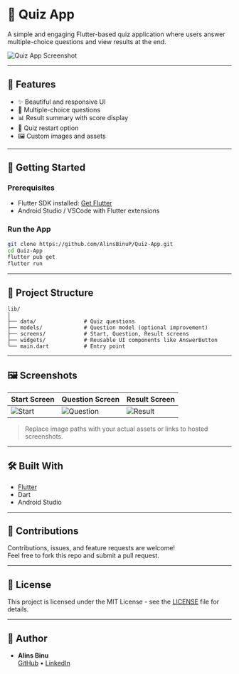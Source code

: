 # 🎯 Quiz App

A simple and engaging Flutter-based quiz application where users answer multiple-choice questions and view results at the end.

![Quiz App Screenshot](assets/images/quiz-preview.png) <!-- Replace with actual screenshot path or URL -->

---

## 📱 Features

- ✨ Beautiful and responsive UI
- 🧠 Multiple-choice questions
- 📊 Result summary with score display
- 🔄 Quiz restart option
- 🖼️ Custom images and assets

---

## 🚀 Getting Started

### Prerequisites

- Flutter SDK installed: [Get Flutter](https://docs.flutter.dev/get-started/install)
- Android Studio / VSCode with Flutter extensions

### Run the App

```bash
git clone https://github.com/AlinsBinuP/Quiz-App.git
cd Quiz-App
flutter pub get
flutter run
```

---

## 🧩 Project Structure

```
lib/
│
├── data/               # Quiz questions
├── models/             # Question model (optional improvement)
├── screens/            # Start, Question, Result screens
├── widgets/            # Reusable UI components like AnswerButton
└── main.dart           # Entry point
```

---

## 🖼️ Screenshots

| Start Screen | Question Screen | Result Screen |
|--------------|-----------------|---------------|
| ![Start](assets/images/start.png) | ![Question](assets/images/question.png) | ![Result](assets/images/result.png) |

> Replace image paths with your actual assets or links to hosted screenshots.

---

## 🛠️ Built With

- [Flutter](https://flutter.dev/)
- Dart
- Android Studio

---

## 🙌 Contributions

Contributions, issues, and feature requests are welcome!  
Feel free to fork this repo and submit a pull request.

---

## 📄 License

This project is licensed under the MIT License - see the [LICENSE](LICENSE) file for details.

---

## 👤 Author

- **Alins Binu**  
  [GitHub](https://github.com/AlinsBinuP) • [LinkedIn](https://linkedin.com/in/your-profile)
